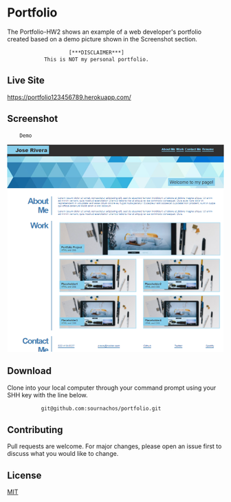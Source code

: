# Portfolio

The Portfolio-HW2 shows an example of a web developer's portfolio created based on a demo picture shown in the Screenshot section. 

                        [***DISCLAIMER***]
                This is NOT my personal portfolio.

## Live Site

https://portfolio123456789.herokuapp.com/

## Screenshot
        Demo
![Caption](/public/images/demo.png)

## Download
Clone into your local computer through your command prompt using your SHH key with the line below.

```bash
           git@github.com:sournachos/portfolio.git
```

## Contributing
Pull requests are welcome. For major changes, please open an issue first to discuss what you would like to change.


## License
[MIT](https://choosealicense.com/licenses/mit/)

